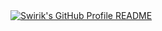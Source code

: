<a href="https://github.com/swirik/swirik">
  <picture>
    <source media="(prefers-color-scheme: dark)" srcset="https://raw.githubusercontent.com/swirik/swirik/main/dark_mode.svg">
    <img alt="Swirik's GitHub Profile README" src="https://raw.githubusercontent.com/swirik/swirik/main/light_mode.svg">
  </picture>
</a>
